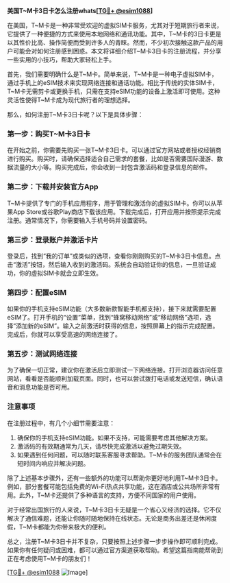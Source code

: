 **美国T~M卡3日卡怎么注册whats[[TG💪+ @esim1088](https://t.me/s/esim1088)]**

在美国，T~M卡是一种非常受欢迎的虚拟SIM卡服务，尤其对于短期旅行者来说，它提供了一种便捷的方式来使用本地网络和通讯功能。其中，T~M卡的3日卡更是以其性价比高、操作简便而受到许多人的青睐。然而，不少初次接触这款产品的用户可能会对如何注册感到困惑。本文将详细介绍T~M卡3日卡的注册流程，并分享一些实用的小技巧，帮助大家轻松上手。

首先，我们需要明确什么是T~M卡。简单来说，T~M卡是一种电子虚拟SIM卡，通过手机上的eSIM技术来实现网络连接和通话功能。相比于传统的实体SIM卡，T~M卡无需剪卡或更换手机，只需在支持eSIM功能的设备上激活即可使用。这种灵活性使得T~M卡成为现代旅行者的理想选择。

那么，如何注册T~M卡3日卡呢？以下是具体步骤：

### **第一步：购买T~M卡3日卡**
在开始之前，你需要先购买一张T~M卡3日卡。可以通过官方网站或者授权经销商进行购买。购买时，请确保选择适合自己需求的套餐，比如是否需要国际漫游、数据流量的大小等。购买完成后，你会收到一封包含激活码和登录信息的邮件。

### **第二步：下载并安装官方App**
T~M卡提供了专门的手机应用程序，用于管理和激活你的虚拟SIM卡。你可以从苹果App Store或谷歌Play商店下载该应用。下载完成后，打开应用并按照提示完成注册。通常情况下，你需要输入手机号码并设置密码。

### **第三步：登录账户并激活卡片**
登录后，找到“我的订单”或类似的选项，查看你刚刚购买的T~M卡3日卡信息。点击“激活”按钮，然后输入收到的激活码。系统会自动验证你的信息，一旦验证成功，你的虚拟SIM卡就会立即生效。

### **第四步：配置eSIM**
如果你的手机支持eSIM功能（大多数新款智能手机都支持），接下来就需要配置eSIM了。打开手机的“设置”菜单，找到“蜂窝移动网络”或“移动网络”选项，选择“添加新的eSIM”。输入之前激活时获得的信息，按照屏幕上的指示完成配置。完成后，你就可以享受高速的网络连接了。

### **第五步：测试网络连接**
为了确保一切正常，建议你在激活后立即测试一下网络连接。打开浏览器访问任意网站，看看是否能顺利加载页面。同时，也可以尝试拨打电话或发送短信，确认语音和消息功能是否可用。

### **注意事项**
在注册过程中，有几个小细节需要注意：
1. 确保你的手机支持eSIM功能。如果不支持，可能需要考虑其他解决方案。
2. 激活码的有效期通常为几天，请尽快完成激活以避免过期失效。
3. 如果遇到任何问题，可以随时联系客服寻求帮助。T~M卡的服务团队通常会在短时间内响应并解决问题。

除了上述基本步骤外，还有一些额外的功能可以帮助你更好地利用T~M卡3日卡。例如，部分套餐可能包括免费的Wi-Fi热点共享功能，这在酒店或公共场所非常有用。此外，T~M卡还提供了多种语言的支持，方便不同国家的用户使用。

对于经常出国旅行的人来说，T~M卡3日卡无疑是一个省心又经济的选择。它不仅解决了通信难题，还能让你随时随地保持在线状态。无论是商务出差还是休闲度假，T~M卡都能为你带来极大的便利。

总之，注册T~M卡3日卡并不复杂，只要按照上述步骤一步步操作即可顺利完成。如果你有任何疑问或困难，都可以通过官方渠道获取帮助。希望这篇指南能帮助到正在考虑使用T~M卡的朋友们！

[[TG💪+ @esim1088](https://t.me/s/esim1088) ![Image](https://i.postimg.cc/4NQfJmqS/Snipaste-2025-05-13-00-14-12.png)]